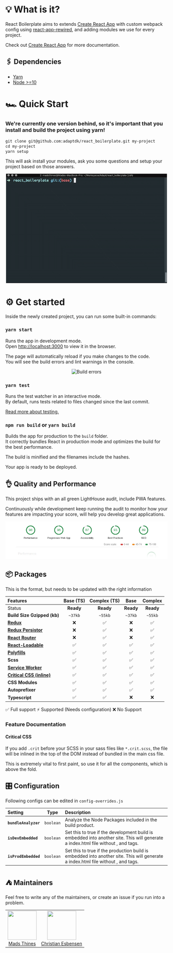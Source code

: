 # 💡 What is it?

React Boilerplate aims to extends [Create React App](https://github.com/facebook/create-react-app) with custom webpack config using [react-app-rewired](https://github.com/timarney/react-app-rewired), and adding modules we use for every project.

Check out [Create React App](https://github.com/facebook/create-react-app) for more documentation.

## 🖇 Dependencies

- [Yarn](https://yarnpkg.com/en/docs/install)
- [Node >=10](https://nodejs.org/en/download/)

# 🏎 Quick Start

### We're currently one version behind, so it's important that you install and build the project using yarn!

```console
git clone git@github.com:adaptdk/react_boilerplate.git my-project
cd my-project
yarn setup
```

This will ask install your modules, ask you some questions and setup your project based on those answers.

<p align="center">
  <img src="https://raw.githubusercontent.com/adaptdk/react_boilerplate/docs/doc/setup-intro-video.gif?token=APWiOp_OQJvk2uDLjqfi0MiDPrEaCLPOks5b6vy-wA%3D%3D" alt="Intro Video" width="500">
</p>

# ⚙ Get started

Inside the newly created project, you can run some built-in commands:

### `yarn start`

Runs the app in development mode.<br>
Open [http://localhost:3000](http://localhost:3000) to view it in the browser.

The page will automatically reload if you make changes to the code.<br>
You will see the build errors and lint warnings in the console.

<p align='center'>
<img src='https://cdn.rawgit.com/marionebl/create-react-app/9f62826/screencast-error.svg' width="500" alt='Build errors'>
</p>

### `yarn test`

Runs the test watcher in an interactive mode.<br>
By default, runs tests related to files changed since the last commit.

[Read more about testing.](https://github.com/facebook/create-react-app/blob/master/packages/react-scripts/template/README.md#running-tests)

### `npm run build` or `yarn build`

Builds the app for production to the `build` folder.<br>
It correctly bundles React in production mode and optimizes the build for the best performance.

The build is minified and the filenames include the hashes.<br>

Your app is ready to be deployed.

## 👌 Quality and Performance

This project ships with an all green LightHouse audit, include PWA features.

Continuously while development keep running the audit to monitor how your features are impacting your score, will help you develop great applications.

<p align="center">
  <img src="https://raw.githubusercontent.com/adaptdk/react_boilerplate/docs/doc/LightHouse-Audit.jpg?token=APWiOomvEvnCx4kDbaleAMcYSW6T0UqPks5b6vy6wA%3D%3D" alt="LightHouse Audit">
</p>

## 📦 Packages

This is the format, but needs to be updated with the right information

| Features                                                                                     | Base (TS) | Complex (TS) |   Base    |  Complex  |
| :------------------------------------------------------------------------------------------- | :-------: | :----------: | :-------: | :-------: |
| Status                                                                                       | **Ready** |  **Ready**   | **Ready** | **Ready** |
| **Build Size Gzipped (kb)**                                                                  |  `~37kb`  |   `~55kb`    |  `~37kb`  |  `~55kb`  |
| **[Redux](https://github.com/reduxjs/redux)**                                                |    ❌     |      ✅      |    ❌     |    ✅     |
| **[Redux Persistor](https://github.com/rt2zz/redux-persist)**                                |    ❌     |      ✅      |    ❌     |    ✅     |
| **[React Router](https://github.com/ReactTraining/react-router)**                            |    ❌     |      ✅      |    ❌     |    ✅     |
| **[React-Loadable](https://github.com/jamiebuilds/react-loadable)**                          |    ✅     |      ✅      |    ✅     |    ✅     |
| **[Polyfills](https://reactjs.org/docs/react-dom.html#browser-support)**                     |    ✅     |      ✅      |    ✅     |    ✅     |
| **Scss**                                                                                     |    ✅     |      ✅      |    ✅     |    ✅     |
| **[Service Worker](https://developers.google.com/web/fundamentals/primers/service-workers)** |    ✅     |      ✅      |    ✅     |    ✅     |
| **[Critical CSS (inline)](#critical-css)**                                                   |    ✅     |      ✅      |    ✅     |    ✅     |
| **CSS Modules**                                                                              |    ✅     |      ✅      |    ✅     |    ✅     |
| **Autoprefixer**                                                                             |    ✅     |      ✅      |    ✅     |    ✅     |
| **Typescript**                                                                               |    ✅     |      ✅      |    ❌     |    ❌     |

✅ Full support ⚡ Supported (Needs configuration) ❌ No Support

### Feature Documentation

#### Critical CSS

If you add `.crit` before your SCSS in your sass files like `*.crit.scss`, the file will be inlined in the top of the DOM instead of bundled in the main css file.

This is extremely vital to first paint, so use it for all the components, which is above the fold.

## 🎛 Configuration

Following configs can be edited in `config-overrides.js`

| Setting              |   Type    | Description                                                                                                                                           |
| :------------------- | :-------: | :---------------------------------------------------------------------------------------------------------------------------------------------------- |
| **`bundleAnalyzer`** | `boolean` | Analyze the Node Packages included in the build product.                                                                                              |
| **`isDevEmbedded`**  | `boolean` | Set this to true if the development build is embedded into another site. This will generate a index.html file without <html>, <head> and <body> tags. |
| **`isProdEmbedded`** | `boolean` | Set this to true if the production build is embedded into another site. This will generate a index.html file without <html>, <head> and <body> tags.  |

## ⛺️ Maintainers

Feel free to write any of the maintainers, or create an issue if you run into a problem.

<table>
  <tbody>
    <tr>
      <td align="center">
        <img width="90" height="90"
        src="https://avatars0.githubusercontent.com/u/16097850?s=460&v=4">
        </br>
        <a href="https://github.com/https://github.com/mads-thines">Mads Thines</a>
      </td>
      <td align="center">
        <img width="90" height="90"
        src="https://avatars0.githubusercontent.com/u/6573200?s=460&v=4">
        </br>
        <a href="https://github.com/ChrEsb">Christian Esbensen</a>
      </td>
    </tr>
  <tbody>
</table>

